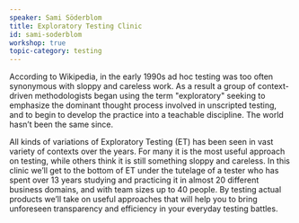 ```yaml
---
speaker: Sami Söderblom
title: Exploratory Testing Clinic
id: sami-soderblom
workshop: true
topic-category: testing
---
```

According to Wikipedia, in the early 1990s ad hoc testing was too often synonymous with sloppy and careless work. As a result a group of context-driven methodologists began using the term "exploratory" seeking to emphasize the dominant thought process involved in unscripted testing, and to begin to develop the practice into a teachable discipline. The world hasn’t been the same since.

All kinds of variations of Exploratory Testing (ET) has been seen in vast variety of contexts over the years. For many it is the most useful approach on testing, while others think it is still something sloppy and careless. In this clinic we’ll get to the bottom of ET under the tutelage of a tester who has spent over 13 years studying and practicing it in almost 20 different business domains, and with team sizes up to 40 people. By testing actual products we’ll take on useful approaches that will help you to bring unforeseen transparency and efficiency in your everyday testing battles.
